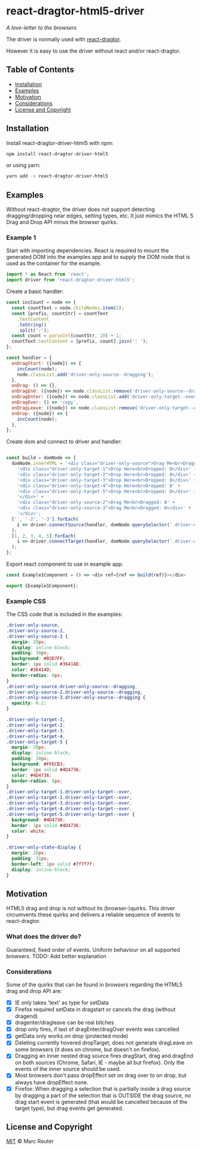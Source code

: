 # react-dragtor-html5-driver
_A love-letter to the browsers_

The driver is normally used with [react-dragtor](https://www.npmjs.com/package/react-dragtor).

However it is easy to use the driver without react and/or react-dragtor.

## Table of Contents
* [Installation](#installation)  
* [Examples](#examples)
* [Motivation](#motivation)
* [Considerations](#considerations)
* [License and Copyright](#license-and-copyright)

## Installation
Install react-dragtor-driver-html5 with npm:
```bash
npm install react-dragtor-driver-html5
```
or using yarn:
```bash
yarn add -s react-dragtor-driver-html5
```

## Examples
Without react-dragtor, the driver does not support detecting dragging/dropping near edges, setting
types, etc. It just mimics the HTML 5 Drag and Drop API minus the browser quirks.

### Example 1
Start with importing dependencies. React is required to mount the generated DOM into the examples
app and to supply the DOM node that is used as the container for the example.
```javascript
import * as React from 'react';
import driver from 'react-dragtor-driver-html5';
``` 

Create a basic handler:

```javascript
const incCount = node => {
  const countText = node.childNodes.item(2);
  const [prefix, countStr] = countText
    .textContent
    .toString()
    .split(':');
  const count = parseInt(countStr, 10) + 1;
  countText.textContent = [prefix, count].join(': ');
};

const handler = {
  onDragStart: ({node}) => {
    incCount(node);
    node.classList.add('driver-only-source--dragging');
  },
  onDrag: () => {},
  onDragEnd: ({node}) => node.classList.remove('driver-only-source--dragging'),
  onDragEnter: ({node}) => node.classList.add('driver-only-target--over'),
  onDragOver: () => 'copy',
  onDragLeave: ({node}) => node.classList.remove('driver-only-target--over'),
  onDrop: ({node}) => {
    incCount(node);
  },
};

``` 

Create dom and connect to driver and handler:

```javascript

const build = domNode => {
  domNode.innerHTML = '<div class="driver-only-source">Drag Me<br>Dragged: 0</div>' +
    '<div class="driver-only-target-1">Drop Here<br>Dropped: 0</div>' +
    '<div class="driver-only-target-2">Drop Here<br>Dropped: 0</div>' +
    '<div class="driver-only-target-3">Drop Here<br>Dropped: 0</div>' + 
    '<div class="driver-only-target-4">Drop Here<br>Dropped: 0' +
    '<div class="driver-only-target-5">Drop Here<br>Dropped: 0</div>' +
    '</div>' +
    '<div class="driver-only-source-2">Drag Me<br>Dragged: 0' +
    '<div class="driver-only-source-3">Drag Me<br>Dragged: 0</div>' +
    '</div>';
  ['', '-2', '-3'].forEach(
    i => driver.connectSource(handler, domNode.querySelector('.driver-only-source' + i))
  );
  [1, 2, 3, 4, 5].forEach(
    i => driver.connectTarget(handler, domNode.querySelector('.driver-only-target-' + i))
  );
};
``` 

Export react component to use in example app:

```javascript
const Example1Component = () => <div ref={ref => build(ref)}></div>

export {Example1Component};
```

### Example CSS
The CSS code that is included in the examples:
```css
.driver-only-source,
.driver-only-source-2,
.driver-only-source-3 {
  margin: 20px;
  display: inline-block;
  padding: 30px;
  background: #B3D7FF;
  border: 1px solid #36414D;
  color: #36414D;
  border-radius: 8px;
}
.driver-only-source.driver-only-source--dragging,
.driver-only-source-2.driver-only-source--dragging,
.driver-only-source-3.driver-only-source--dragging {
  opacity: 0.2;
}

.driver-only-target-1,
.driver-only-target-2,
.driver-only-target-3,
.driver-only-target-4,
.driver-only-target-5 {
  margin: 20px;
  display: inline-block;
  padding: 30px;
  background: #FFECB3;
  border: 1px solid #4D4736;
  color: #4D4736;
  border-radius: 8px;
}
.driver-only-target-1.driver-only-target--over,
.driver-only-target-2.driver-only-target--over,
.driver-only-target-3.driver-only-target--over,
.driver-only-target-4.driver-only-target--over,
.driver-only-target-5.driver-only-target--over {
  background: #4D4736;
  border: 1px solid #4D4736;
  color: white;
}

.driver-only-state-display {
  margin: 20px;
  padding: 31px;
  border-left: 1px solid #7f7f7f;
  display: inline-block;
}
```

## Motivation
HTML5 drag and drop is not without its (browser-)quirks. This driver circumvents these quirks and
delivers a reliable sequence of events to react-dragtor.

### What does the driver do?
Guaranteed, fixed order of events. Uniform behaviour on all supported browsers.
TODO: Add better explanation

### Considerations
Some of the quirks that can be found in browsers regarding the HTML5 drag and drop API are:
- [x] IE only takes 'text' as type for setData
- [x] Firefox required setData in dragstart or cancels the drag (without dragend)
- [x] dragenter/dragleave can be real bitches
- [x] drop only fires, if last of dragEnter/dragOver events was cancelled
- [x] getData only works on drop (protected mode)
- [x] Deleting currently hovered dropTarget, does not generate dragLeave on some browsers
  (it does on chrome, but doesn't on firefox).
- [x] Dragging an inner nested drag source fires dragStart, drag and dragEnd on
      both sources (Chrome, Safari, IE - maybe all but firefox). Only the events
      of the inner source should be used.
- [x] Most browsers don't pass dropEffect set on drag over to on drop, but always
      have dropEffect none.
- [x] Firefox: When dragging a selection that is partially inside a drag source by dragging a part
      of the selection that is OUTSIDE the drag source, no drag start event is generated (that would
      be cancelled because of the target type), but drag events get generated. 

## License and Copyright
[MIT](./LICENSE) &copy; Marc Reuter
